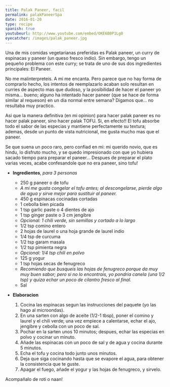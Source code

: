 ```yaml
---
title: Palak Paneer, facil
permalink: palakPaneerSpa
date: 2016-01-20
type: recipe
spanish: true
youtubeurl: http://www.youtube.com/embed/OKE6B0P1Lg0
eyecatcher: /images/palak_paneer.jpg
---
```


Una de mis comidas vegetarianas preferidas es Palak paneer, un curry de espinacas y paneer (un queso fresco indio). Sin embargo, tengo un pequeño problema con este curry; se trata de uno de sus dos ingredientes principales: El Paneer.

No me malinterpreteis. A mi me encanta. Pero parece que no hay forma de comprarlo hecho, los intentos de reemplazarlo acaban solo resultan en curries de aspecto mas que dudoso, y la posibilidad de hacer el paneer yo misma... bueno;  alguno ha intentado hacer paneer (que se hace de forma similar al requeson) en un dia normal entre semana?
Digamos que... no resultaba muy practico.

Asi que la manera definitiva (en mi opinion) para hacer palak paneer es no hacer palak paneer, sino hacer palak TOFU. Si, en efecto!! El tofu absorbe todo el sabor de las especias y mantiene perfectamente su textura; ademas, desde un punto de vista nutricional, me gusta mucho mas que el paneer.

Se que suena un poco raro, pero confiad en mi: mi querido novio, que es hindu, lo disfruto mucho, y se quedo impresionado con que yo hubiera sacado tiempo para preparar el paneer... 
Despues de preparar el plato varias veces, acabe confesandole que no era paneer, sino tofu!



* **Ingredientes**, _para 3 personas_
  * 250 g paneer o de tofu
   * _A mi me gusta congelar el tofu antes; al descongelarse, pierde algo de agua y sirve mejor para sustituir al paneer._
  * 450 g espinacas cocinadas cortadas
  * 1 cebolla bien picada
  * 1 tsp garlic paste o 4 dientes de ajo
  * 1 tsp ginger paste o 3 cm jengibre
  * _Opcional: 1 chili verde, sin semillas y cortado a lo largo_
  * 1/2 tsp comino entero
  * 2 hojas de laurel o una hoja grande de laurel indio 
  * 1/4 tsp de curcuma
  * 1/2 tsp garam masala
  * 1/2 tsp pimienta negra
  * _Opcional: 1/4 tsp chili en polvo_
  * 125 g yogur
  * 1 tsp hojas secas de fenugreco
   * _Recomiendo que busqueis las hojas de fenugreco porque da muy muy buen sabor; pero si no lo encontrais, yo pondria canela (una 1/2 tsp) y quiza echar un poco de cilantro fresco al final._
  * Sal

* **Elaboracion**
  1. Cocina las espinacas segun las instrucciones del paquete (yo las hago al microondas).
  2. En una sarten con algo de aceite (1/2-1 tbsp), poner el comino y laurel y el chili verde; una vez empiece a calentarse, echar el ajo, jengibre y cebolla con un poco de sal. 
  3. Pochar en la sarten unos 10 minutos; despues, echar las especias en polvo y cocinar un minuto. 
  4. Añade las espinacas con un poco de sal y de agua y cocina durante 5 minutos. 
  5. Echa el tofu y cocina todo junto unos minutos. 
  6. Deja que siga cocinando hasta que se evapore el agua, para obtener la consistencia que te guste. 
  7. Apagar el fuego, añade el yogur y las hojas de fenugreco, y sirvelo. 


Acompañalo de roti o naan!
